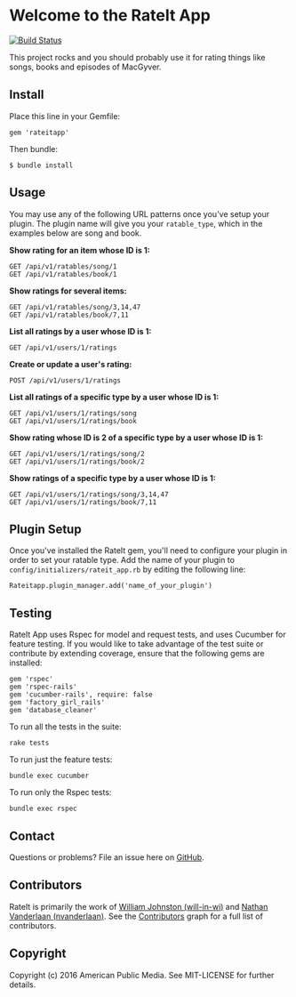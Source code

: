 # Welcome to the RateIt App

[![Build Status](https://travis-ci.org/APMG/rateitapp.svg?branch=master)](https://travis-ci.org/APMG/rateitapp)

This project rocks and you should probably use it for rating things like songs, books and episodes of MacGyver.

## Install

Place this line in your Gemfile:

    gem 'rateitapp'

Then bundle:

    $ bundle install

## Usage

You may use any of the following URL patterns once you've setup your plugin. The plugin
name will give you your `ratable_type`, which in the examples below are song and book.

**Show rating for an item whose ID is 1:**

    GET /api/v1/ratables/song/1
    GET /api/v1/ratables/book/1

**Show ratings for several items:**

    GET /api/v1/ratables/song/3,14,47
    GET /api/v1/ratables/book/7,11

**List all ratings by a user whose ID is 1:**

    GET /api/v1/users/1/ratings

**Create or update a user's rating:**

    POST /api/v1/users/1/ratings

**List all ratings of a specific type by a user whose ID is 1:**

    GET /api/v1/users/1/ratings/song
    GET /api/v1/users/1/ratings/book

**Show rating whose ID is 2 of a specific type by a user whose ID is 1:**

    GET /api/v1/users/1/ratings/song/2
    GET /api/v1/users/1/ratings/book/2

**Show ratings of a specific type by a user whose ID is 1:**

    GET /api/v1/users/1/ratings/song/3,14,47
    GET /api/v1/users/1/ratings/book/7,11

## Plugin Setup

Once you've installed the RateIt gem, you'll need to configure your plugin in order to set your ratable type. Add the name of your plugin to `config/initializers/rateit_app.rb` by editing the following line:

    Rateitapp.plugin_manager.add('name_of_your_plugin')

## Testing

RateIt App uses Rspec for model and request tests, and uses Cucumber for feature testing. If you would like to take advantage of the test suite or contribute by extending coverage, ensure that the following gems are installed:

    gem 'rspec'
    gem 'rspec-rails'
    gem 'cucumber-rails', require: false
    gem 'factory_girl_rails'
    gem 'database_cleaner'

To run all the tests in the suite:

    rake tests

To run just the feature tests:

    bundle exec cucumber

To run only the Rspec tests:

    bundle exec rspec

## Contact

Questions or problems? File an issue here on [GitHub](https://github.com/APMG/rateitapp/issues).

## Contributors

RateIt is primarily the work of [William Johnston (will-in-wi)](https://github.com/will-in-wi) and [Nathan Vanderlaan (nvanderlaan)](https://github.com/nvanderlaan). See the [Contributors](https://github.com/APMG/rateitapp/graphs/contributors) graph for a full list of contributors.

## Copyright

Copyright (c) 2016 American Public Media. See MIT-LICENSE for further details.
